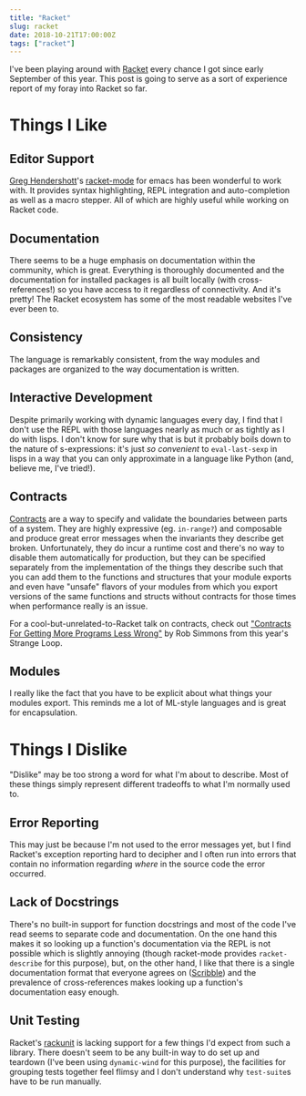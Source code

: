 ```yaml
---
title: "Racket"
slug: racket
date: 2018-10-21T17:00:00Z
tags: ["racket"]
---
```


I've been playing around with [Racket] every chance I got since early
September of this year.  This post is going to serve as a sort of
experience report of my foray into Racket so far.

# Things I Like

## Editor Support

[Greg Hendershott]'s [racket-mode] for emacs has been wonderful to
work with.  It provides syntax highlighting, REPL integration and
auto-completion as well as a macro stepper.  All of which are highly
useful while working on Racket code.

## Documentation

There seems to be a huge emphasis on documentation within the
community, which is great.  Everything is thoroughly documented and
the documentation for installed packages is all built locally (with
cross-references!) so you have access to it regardless of
connectivity.  And it's pretty!  The Racket ecosystem has some of the
most readable websites I've ever been to.

## Consistency

The language is remarkably consistent, from the way modules and
packages are organized to the way documentation is written.

## Interactive Development

Despite primarily working with dynamic languages every day, I find
that I don't use the REPL with those languages nearly as much or as
tightly as I do with lisps.  I don't know for sure why that is but it
probably boils down to the nature of s-expressions: it's just *so
convenient* to `eval-last-sexp` in lisps in a way that you can only
approximate in a language like Python (and, believe me, I've tried!).

## Contracts

[Contracts] are a way to specify and validate the boundaries between
parts of a system.  They are highly expressive (eg. `in-range?`) and
composable and produce great error messages when the invariants they
describe get broken.  Unfortunately, they do incur a runtime cost and
there's no way to disable them automatically for production, but they
can be specified separately from the implementation of the things they
describe such that you can add them to the functions and structures
that your module exports and even have "unsafe" flavors of your
modules from which you export versions of the same functions and
structs without contracts for those times when performance really is
an issue.

For a cool-but-unrelated-to-Racket talk on contracts, check out
["Contracts For Getting More Programs Less Wrong"] by Rob Simmons from
this year's Strange Loop.

## Modules

I really like the fact that you have to be explicit about what things
your modules export.  This reminds me a lot of ML-style languages and
is great for encapsulation.

# Things I Dislike

"Dislike" may be too strong a word for what I'm about to describe.
Most of these things simply represent different tradeoffs to what I'm
normally used to.

## Error Reporting

This may just be because I'm not used to the error messages yet, but I
find Racket's exception reporting hard to decipher and I often run
into errors that contain no information regarding *where* in the
source code the error occurred.

## Lack of Docstrings

There's no built-in support for function docstrings and most of the
code I've read seems to separate code and documentation.  On the one
hand this makes it so looking up a function's documentation via the
REPL is not possible which is slightly annoying (though racket-mode
provides `racket-describe` for this purpose), but, on the other hand,
I like that there is a single documentation format that everyone
agrees on ([Scribble]) and the prevalence of cross-references makes
looking up a function's documentation easy enough.

## Unit Testing

Racket's [rackunit] is lacking support for a few things I'd expect
from such a library.  There doesn't seem to be any built-in way to do
set up and teardown (I've been using `dynamic-wind` for this purpose),
the facilities for grouping tests together feel flimsy and I don't
understand why `test-suite`s have to be run manually.


[Racket]: https://racket-lang.org
[Greg Hendershott]: http://greghendershott.com/
[racket-mode]: https://github.com/greghendershott/racket-mode
[Contracts]: https://docs.racket-lang.org/reference/contracts.html
["Contracts For Getting More Programs Less Wrong"]: https://www.youtube.com/watch?v=lNITrPhl2_A
[Scribble]: https://docs.racket-lang.org/scribble/
[rackunit]: https://docs.racket-lang.org/rackunit/
